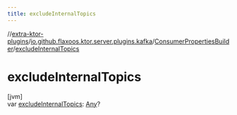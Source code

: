 ```yaml
---
title: excludeInternalTopics
---
```


//[extra-ktor-plugins](../../../index.md)/[io.github.flaxoos.ktor.server.plugins.kafka](../index.md)/[ConsumerPropertiesBuilder](index.md)/[excludeInternalTopics](exclude-internal-topics.md)

# excludeInternalTopics

[jvm]\
var [excludeInternalTopics](exclude-internal-topics.md): [Any](https://kotlinlang.org/api/latest/jvm/stdlib/kotlin/-any/index.md)?





